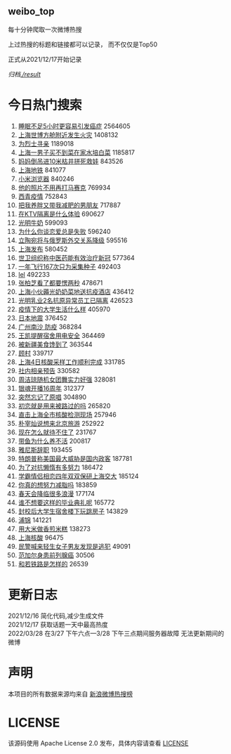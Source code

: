 weibo_top  
---
每十分钟爬取一次微博热搜  

上过热搜的标题和链接都可以记录， 而不仅仅是Top50

正式从2021/12/17开始记录  

*归档[./result](./result/)*

# 今日热门搜索  
1. [睡眠不足5小时更容易引发癌症](https://s.weibo.com//weibo?q=%23%E7%9D%A1%E7%9C%A0%E4%B8%8D%E8%B6%B35%E5%B0%8F%E6%97%B6%E6%9B%B4%E5%AE%B9%E6%98%93%E5%BC%95%E5%8F%91%E7%99%8C%E7%97%87%23&Refer=top) 2564605
2. [上海世博方舱附近发生火灾](https://s.weibo.com//weibo?q=%23%E4%B8%8A%E6%B5%B7%E4%B8%96%E5%8D%9A%E6%96%B9%E8%88%B1%E9%99%84%E8%BF%91%E5%8F%91%E7%94%9F%E7%81%AB%E7%81%BE%23&Refer=top) 1408132
3. [为烈士寻亲](https://s.weibo.com//weibo?q=%23%E4%B8%BA%E7%83%88%E5%A3%AB%E5%AF%BB%E4%BA%B2%23&Refer=top) 1189018
4. [上海一男子买不到菜在家水培白菜](https://s.weibo.com//weibo?q=%23%E4%B8%8A%E6%B5%B7%E4%B8%80%E7%94%B7%E5%AD%90%E4%B9%B0%E4%B8%8D%E5%88%B0%E8%8F%9C%E5%9C%A8%E5%AE%B6%E6%B0%B4%E5%9F%B9%E7%99%BD%E8%8F%9C%23&Refer=top) 1185817
5. [妈妈倒吊进10米枯井拼死救娃](https://s.weibo.com//weibo?q=%23%E5%A6%88%E5%A6%88%E5%80%92%E5%90%8A%E8%BF%9B10%E7%B1%B3%E6%9E%AF%E4%BA%95%E6%8B%BC%E6%AD%BB%E6%95%91%E5%A8%83%23&Refer=top) 843526
6. [上海地铁](https://s.weibo.com//weibo?q=%23%E4%B8%8A%E6%B5%B7%E5%9C%B0%E9%93%81%23&Refer=top) 841077
7. [小米浏览器](https://s.weibo.com//weibo?q=%E5%B0%8F%E7%B1%B3%E6%B5%8F%E8%A7%88%E5%99%A8&Refer=top) 840246
8. [他的照片不用再打马赛克](https://s.weibo.com//weibo?q=%23%E4%BB%96%E7%9A%84%E7%85%A7%E7%89%87%E4%B8%8D%E7%94%A8%E5%86%8D%E6%89%93%E9%A9%AC%E8%B5%9B%E5%85%8B%23&Refer=top) 769934
9. [西青疫情](https://s.weibo.com//weibo?q=%E8%A5%BF%E9%9D%92%E7%96%AB%E6%83%85&Refer=top) 752843
10. [把我养胖又带我减肥的男朋友](https://s.weibo.com//weibo?q=%23%E6%8A%8A%E6%88%91%E5%85%BB%E8%83%96%E5%8F%88%E5%B8%A6%E6%88%91%E5%87%8F%E8%82%A5%E7%9A%84%E7%94%B7%E6%9C%8B%E5%8F%8B%23&Refer=top) 717887
11. [在KTV隔离是什么体验](https://s.weibo.com//weibo?q=%23%E5%9C%A8KTV%E9%9A%94%E7%A6%BB%E6%98%AF%E4%BB%80%E4%B9%88%E4%BD%93%E9%AA%8C%23&Refer=top) 690627
12. [光明牛奶](https://s.weibo.com//weibo?q=%23%E5%85%89%E6%98%8E%E7%89%9B%E5%A5%B6%23&Refer=top) 599093
13. [为什么你谈恋爱总是失败](https://s.weibo.com//weibo?q=%23%E4%B8%BA%E4%BB%80%E4%B9%88%E4%BD%A0%E8%B0%88%E6%81%8B%E7%88%B1%E6%80%BB%E6%98%AF%E5%A4%B1%E8%B4%A5%23&Refer=top) 596240
14. [立陶宛将与俄罗斯外交关系降级](https://s.weibo.com//weibo?q=%23%E7%AB%8B%E9%99%B6%E5%AE%9B%E5%B0%86%E4%B8%8E%E4%BF%84%E7%BD%97%E6%96%AF%E5%A4%96%E4%BA%A4%E5%85%B3%E7%B3%BB%E9%99%8D%E7%BA%A7%23&Refer=top) 595516
15. [上海发布](https://s.weibo.com//weibo?q=%E4%B8%8A%E6%B5%B7%E5%8F%91%E5%B8%83&Refer=top) 580452
16. [世卫组织称中医药能有效治疗新冠](https://s.weibo.com//weibo?q=%23%E4%B8%96%E5%8D%AB%E7%BB%84%E7%BB%87%E7%A7%B0%E4%B8%AD%E5%8C%BB%E8%8D%AF%E8%83%BD%E6%9C%89%E6%95%88%E6%B2%BB%E7%96%97%E6%96%B0%E5%86%A0%23&Refer=top) 577364
17. [一年飞行167次只为采集种子](https://s.weibo.com//weibo?q=%23%E4%B8%80%E5%B9%B4%E9%A3%9E%E8%A1%8C167%E6%AC%A1%E5%8F%AA%E4%B8%BA%E9%87%87%E9%9B%86%E7%A7%8D%E5%AD%90%23&Refer=top) 492403
18. [lel](https://s.weibo.com//weibo?q=lel&Refer=top) 492233
19. [张柏芝看了都要愣两秒](https://s.weibo.com//weibo?q=%23%E5%BC%A0%E6%9F%8F%E8%8A%9D%E7%9C%8B%E4%BA%86%E9%83%BD%E8%A6%81%E6%84%A3%E4%B8%A4%E7%A7%92%23&Refer=top) 478671
20. [上海小伙薅光奶奶菜地送抗疫酒店](https://s.weibo.com//weibo?q=%23%E4%B8%8A%E6%B5%B7%E5%B0%8F%E4%BC%99%E8%96%85%E5%85%89%E5%A5%B6%E5%A5%B6%E8%8F%9C%E5%9C%B0%E9%80%81%E6%8A%97%E7%96%AB%E9%85%92%E5%BA%97%23&Refer=top) 436412
21. [光明乳业2名抗原异常员工已隔离](https://s.weibo.com//weibo?q=%23%E5%85%89%E6%98%8E%E4%B9%B3%E4%B8%9A2%E5%90%8D%E6%8A%97%E5%8E%9F%E5%BC%82%E5%B8%B8%E5%91%98%E5%B7%A5%E5%B7%B2%E9%9A%94%E7%A6%BB%23&Refer=top) 426523
22. [疫情下的大学生活什么样](https://s.weibo.com//weibo?q=%23%E7%96%AB%E6%83%85%E4%B8%8B%E7%9A%84%E5%A4%A7%E5%AD%A6%E7%94%9F%E6%B4%BB%E4%BB%80%E4%B9%88%E6%A0%B7%23&Refer=top) 405970
23. [日本地震](https://s.weibo.com//weibo?q=%E6%97%A5%E6%9C%AC%E5%9C%B0%E9%9C%87&Refer=top) 376452
24. [广州南沙 防疫](https://s.weibo.com//weibo?q=%E5%B9%BF%E5%B7%9E%E5%8D%97%E6%B2%99%20%E9%98%B2%E7%96%AB&Refer=top) 368284
25. [王凯提醒宿舍用电安全](https://s.weibo.com//weibo?q=%23%E7%8E%8B%E5%87%AF%E6%8F%90%E9%86%92%E5%AE%BF%E8%88%8D%E7%94%A8%E7%94%B5%E5%AE%89%E5%85%A8%23&Refer=top) 364469
26. [被新疆美食馋到了](https://s.weibo.com//weibo?q=%23%E8%A2%AB%E6%96%B0%E7%96%86%E7%BE%8E%E9%A3%9F%E9%A6%8B%E5%88%B0%E4%BA%86%23&Refer=top) 363544
27. [顾村](https://s.weibo.com//weibo?q=%E9%A1%BE%E6%9D%91&Refer=top) 339717
28. [上海4日核酸采样工作顺利完成](https://s.weibo.com//weibo?q=%23%E4%B8%8A%E6%B5%B74%E6%97%A5%E6%A0%B8%E9%85%B8%E9%87%87%E6%A0%B7%E5%B7%A5%E4%BD%9C%E9%A1%BA%E5%88%A9%E5%AE%8C%E6%88%90%23&Refer=top) 331785
29. [社内相亲预告](https://s.weibo.com//weibo?q=%23%E7%A4%BE%E5%86%85%E7%9B%B8%E4%BA%B2%E9%A2%84%E5%91%8A%23&Refer=top) 330582
30. [周洁琼随机女团舞实力好强](https://s.weibo.com//weibo?q=%23%E5%91%A8%E6%B4%81%E7%90%BC%E9%9A%8F%E6%9C%BA%E5%A5%B3%E5%9B%A2%E8%88%9E%E5%AE%9E%E5%8A%9B%E5%A5%BD%E5%BC%BA%23&Refer=top) 328081
31. [银魂开播16周年](https://s.weibo.com//weibo?q=%23%E9%93%B6%E9%AD%82%E5%BC%80%E6%92%AD16%E5%91%A8%E5%B9%B4%23&Refer=top) 312377
32. [突然忘记了原唱](https://s.weibo.com//weibo?q=%23%E7%AA%81%E7%84%B6%E5%BF%98%E8%AE%B0%E4%BA%86%E5%8E%9F%E5%94%B1%23&Refer=top) 304890
33. [初恋就是用来被路过的吗](https://s.weibo.com//weibo?q=%23%E5%88%9D%E6%81%8B%E5%B0%B1%E6%98%AF%E7%94%A8%E6%9D%A5%E8%A2%AB%E8%B7%AF%E8%BF%87%E7%9A%84%E5%90%97%23&Refer=top) 265820
34. [直击上海全市核酸检测现场](https://s.weibo.com//weibo?q=%23%E7%9B%B4%E5%87%BB%E4%B8%8A%E6%B5%B7%E5%85%A8%E5%B8%82%E6%A0%B8%E9%85%B8%E6%A3%80%E6%B5%8B%E7%8E%B0%E5%9C%BA%23&Refer=top) 257946
35. [朴宰灿说想来北京旅游](https://s.weibo.com//weibo?q=%23%E6%9C%B4%E5%AE%B0%E7%81%BF%E8%AF%B4%E6%83%B3%E6%9D%A5%E5%8C%97%E4%BA%AC%E6%97%85%E6%B8%B8%23&Refer=top) 252922
36. [现在怎么就待不住了](https://s.weibo.com//weibo?q=%23%E7%8E%B0%E5%9C%A8%E6%80%8E%E4%B9%88%E5%B0%B1%E5%BE%85%E4%B8%8D%E4%BD%8F%E4%BA%86%23&Refer=top) 231767
37. [带鱼为什么养不活](https://s.weibo.com//weibo?q=%23%E5%B8%A6%E9%B1%BC%E4%B8%BA%E4%BB%80%E4%B9%88%E5%85%BB%E4%B8%8D%E6%B4%BB%23&Refer=top) 200817
38. [雅尼斯辞职](https://s.weibo.com//weibo?q=%23%E9%9B%85%E5%B0%BC%E6%96%AF%E8%BE%9E%E8%81%8C%23&Refer=top) 193455
39. [特朗普称美国最大威胁是国内政客](https://s.weibo.com//weibo?q=%23%E7%89%B9%E6%9C%97%E6%99%AE%E7%A7%B0%E7%BE%8E%E5%9B%BD%E6%9C%80%E5%A4%A7%E5%A8%81%E8%83%81%E6%98%AF%E5%9B%BD%E5%86%85%E6%94%BF%E5%AE%A2%23&Refer=top) 187781
40. [为了对抗懒惰有多努力](https://s.weibo.com//weibo?q=%23%E4%B8%BA%E4%BA%86%E5%AF%B9%E6%8A%97%E6%87%92%E6%83%B0%E6%9C%89%E5%A4%9A%E5%8A%AA%E5%8A%9B%23&Refer=top) 186472
41. [学霸情侣相恋四年双双保研上海交大](https://s.weibo.com//weibo?q=%23%E5%AD%A6%E9%9C%B8%E6%83%85%E4%BE%A3%E7%9B%B8%E6%81%8B%E5%9B%9B%E5%B9%B4%E5%8F%8C%E5%8F%8C%E4%BF%9D%E7%A0%94%E4%B8%8A%E6%B5%B7%E4%BA%A4%E5%A4%A7%23&Refer=top) 185124
42. [你真的想努力减脂吗](https://s.weibo.com//weibo?q=%23%E4%BD%A0%E7%9C%9F%E7%9A%84%E6%83%B3%E5%8A%AA%E5%8A%9B%E5%87%8F%E8%84%82%E5%90%97%23&Refer=top) 183859
43. [春天会降临很多浪漫](https://s.weibo.com//weibo?q=%23%E6%98%A5%E5%A4%A9%E4%BC%9A%E9%99%8D%E4%B8%B4%E5%BE%88%E5%A4%9A%E6%B5%AA%E6%BC%AB%23&Refer=top) 177174
44. [谁不想要这样的毕业典礼呢](https://s.weibo.com//weibo?q=%23%E8%B0%81%E4%B8%8D%E6%83%B3%E8%A6%81%E8%BF%99%E6%A0%B7%E7%9A%84%E6%AF%95%E4%B8%9A%E5%85%B8%E7%A4%BC%E5%91%A2%23&Refer=top) 165772
45. [封校后大学生宿舍楼下玩跳房子](https://s.weibo.com//weibo?q=%23%E5%B0%81%E6%A0%A1%E5%90%8E%E5%A4%A7%E5%AD%A6%E7%94%9F%E5%AE%BF%E8%88%8D%E6%A5%BC%E4%B8%8B%E7%8E%A9%E8%B7%B3%E6%88%BF%E5%AD%90%23&Refer=top) 143829
46. [浦锦](https://s.weibo.com//weibo?q=%E6%B5%A6%E9%94%A6&Refer=top) 141221
47. [用大米做香煎米糕](https://s.weibo.com//weibo?q=%E7%94%A8%E5%A4%A7%E7%B1%B3%E5%81%9A%E9%A6%99%E7%85%8E%E7%B1%B3%E7%B3%95&Refer=top) 138273
48. [上海核酸](https://s.weibo.com//weibo?q=%23%E4%B8%8A%E6%B5%B7%E6%A0%B8%E9%85%B8%23&Refer=top) 96475
49. [民警喊来轻生女子男友发现是逃犯](https://s.weibo.com//weibo?q=%23%E6%B0%91%E8%AD%A6%E5%96%8A%E6%9D%A5%E8%BD%BB%E7%94%9F%E5%A5%B3%E5%AD%90%E7%94%B7%E5%8F%8B%E5%8F%91%E7%8E%B0%E6%98%AF%E9%80%83%E7%8A%AF%23&Refer=top) 49091
50. [范加尔身患前列腺癌](https://s.weibo.com//weibo?q=%23%E8%8C%83%E5%8A%A0%E5%B0%94%E8%BA%AB%E6%82%A3%E5%89%8D%E5%88%97%E8%85%BA%E7%99%8C%23&Refer=top) 30506
51. [和若铁路是怎样的](https://s.weibo.com//weibo?q=%23%E5%92%8C%E8%8B%A5%E9%93%81%E8%B7%AF%E6%98%AF%E6%80%8E%E6%A0%B7%E7%9A%84%23&Refer=top) 26539
# 更新日志  
2021/12/16  简化代码,减少生成文件  
2021/12/17  获取话题一天中最高热度  
2022/03/28  在3/27 下午六点—3/28 下午三点期间服务器故障 无法更新期间的微博  
# 声明  
本项目的所有数据来源均来自 [新浪微博热搜榜](https://s.weibo.com/top/summary)  

# LICENSE
该源码使用 Apache License 2.0 发布，具体内容请查看 [LICENSE](./LICENSE)
